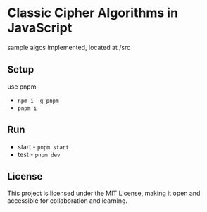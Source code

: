 # Classic Cipher Algorithms in JavaScript

sample algos implemented, located at /src

## Setup

use pnpm

- `npm i -g pnpm`
- `pnpm i`

## Run

- start - `pnpm start`
- test - `pnpm dev`

## License

This project is licensed under the MIT License, making it open and accessible for collaboration and learning.
